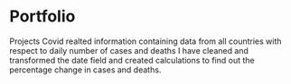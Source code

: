 # Portfolio
Projects 
Covid realted information containing data from all countries with respect to daily number of cases and deaths
I have cleaned and transformed the date field and created calculations to find out the percentage change in cases and deaths.
